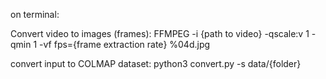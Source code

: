 on terminal:

Convert video to images (frames):
FFMPEG -i {path to video} -qscale:v 1 -qmin 1 -vf fps={frame extraction rate} %04d.jpg

convert input to COLMAP dataset:
python3 convert.py -s data/{folder}
